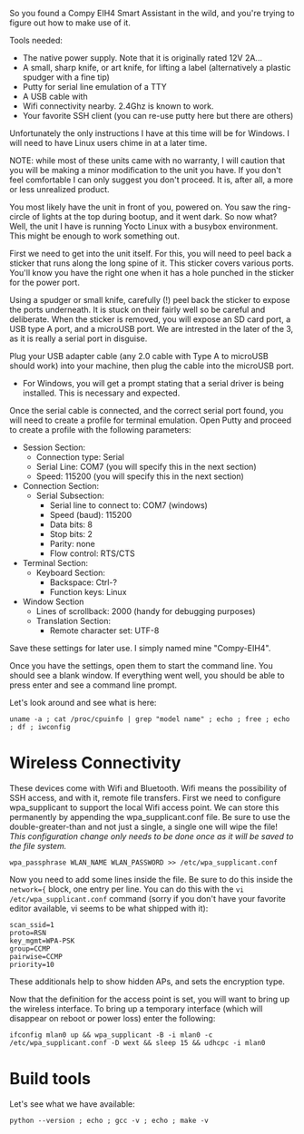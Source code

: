 So you found a Compy EIH4 Smart Assistant in the wild, and you're trying to figure out how to make use of it.

Tools needed:
* The native power supply.  Note that it is originally rated 12V 2A...
* A small, sharp knife, or art knife, for lifting a label (alternatively a plastic spudger with a fine tip)
* Putty for serial line emulation of a TTY
* A USB cable with 
* Wifi connectivity nearby.  2.4Ghz is known to work.
* Your favorite SSH client (you can re-use putty here but there are others)

Unfortunately the only instructions I have at this time will be for Windows.  I will need to have Linux users chime in at a later time.

NOTE: while most of these units came with no warranty, I will caution that you will be making a minor modification to the unit you have.  If you don't feel comfortable I can only suggest you don't proceed.  It is, after all, a more or less unrealized product.

You most likely have the unit in front of you, powered on.  You saw the ring-circle of lights at the top during bootup, and it went dark.  So now what?  Well, the unit I have is running Yocto Linux with a busybox environment.  This might be enough to work something out.

First we need to get into the unit itself.  For this, you will need to peel back a sticker that runs along the long spine of it.  This sticker covers various ports.  You'll know you have the right one when it has a hole punched in the sticker for the power port.

Using a spudger or small knife, carefully (!) peel back the sticker to expose the ports underneath.  It is stuck on their fairly well so be careful and deliberate.  When the sticker is removed, you will expose an SD card port, a USB type A port, and a microUSB port.  We are intrested in the later of the 3, as it is really a serial port in disguise.

Plug your USB adapter cable (any 2.0 cable with Type A to microUSB should work) into your machine, then plug the cable into the microUSB port.
* For Windows, you will get a prompt stating that a serial driver is being installed.  This is necessary and expected.

Once the serial cable is connected, and the correct serial port found, you will need to create a profile for terminal emulation.  Open Putty and proceed to create a profile with the following parameters:

* Session Section:
  * Connection type: Serial
  * Serial Line: COM7 (you will specify this in the next section)
  * Speed: 115200 (you will specify this in the next section)
* Connection Section:
  * Serial Subsection:
    * Serial line to connect to: COM7 (windows)
    * Speed (baud): 115200
    * Data bits: 8
    * Stop bits: 2
    * Parity: none
    * Flow control: RTS/CTS
* Terminal Section:
  * Keyboard Section:
    * Backspace: Ctrl-?
    * Function keys: Linux
* Window Section
  * Lines of scrollback: 2000 (handy for debugging purposes)
  * Translation Section:
    * Remote character set: UTF-8

Save these settings for later use.  I simply named mine "Compy-EIH4".

Once you have the settings, open them to start the command line.  You should see a blank window. If everything went well, you should be able to press enter and see a command line prompt.

Let's look around and see what is here:

    uname -a ; cat /proc/cpuinfo | grep "model name" ; echo ; free ; echo ; df ; iwconfig

# Wireless Connectivity

These devices come with Wifi and Bluetooth.  Wifi means the possibility of SSH access, and with it, remote file transfers.  First we need to configure wpa_supplicant to support the local Wifi access point.  We can store this permanently by appending the wpa_supplicant.conf file.  Be sure to use the double-greater-than and not just a single, a single one will wipe the file!  *This configuration change only needs to be done once as it will be saved to the file system.*

    wpa_passphrase WLAN_NAME WLAN_PASSWORD >> /etc/wpa_supplicant.conf

Now you need to add some lines inside the file.  Be sure to do this inside the `network={` block, one entry per line.  You can do this with the `vi /etc/wpa_supplicant.conf` command (sorry if you don't have your favorite editor available, vi seems to be what shipped with it):

    scan_ssid=1
    proto=RSN
    key_mgmt=WPA-PSK
    group=CCMP
    pairwise=CCMP
    priority=10

These additionals help to show hidden APs, and sets the encryption type.

Now that the definition for the access point is set, you will want to bring up the wireless interface.  To bring up a temporary interface (which will disappear on reboot or power loss) enter the following:

    ifconfig mlan0 up && wpa_supplicant -B -i mlan0 -c /etc/wpa_supplicant.conf -D wext && sleep 15 && udhcpc -i mlan0

# Build tools

Let's see what we have available:

    python --version ; echo ; gcc -v ; echo ; make -v

